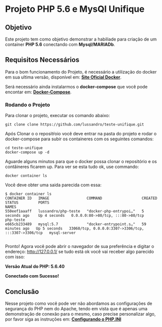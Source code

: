 # Projeto PHP 5.6 e MysQl Unifique


## Objetivo

Este projeto tem como objetivo demonstrar a habiliade para criação de um container **PHP 5.6** conectando com **Mysql/MARIADb**.

## Requisitos Necessários

Para o bom funcionamento do Projeto, é necessário a utilização do docker em sua ultima versão, disponível em: **[Site Oficial Docker](https://www.docker.com/)**.

Será necessário ainda instalarmos o **docker-compose** que você pode encontar em: **[Docker-Compose](https://docs.docker.com/compose/install/)**.

### Rodando o Projeto

Para clonar o projeto, executar os comando abaixo:

```shell
git clone clone https://github.com/lussandro/teste-unifique.git

```

Após Clonar o o repositŕoio você deve entrar na pasta do projeto e rodar o docker-compose para subir os containeres com os seguintes comandos:

```shell
cd teste-unifique
docker-compose up -d

```
Aguarde alguns minutos para que o docker possa clonar o repositório e os contâineres ficarem up. Para ver se esta tudo ok, use commando:

```shell
docker container ls

```
Você deve obter uma saida parecida com essa:

```shell
$ docker container ls
CONTAINER ID   IMAGE                 COMMAND                  CREATED          STATUS         PORTS                                                  NAMES
550eef1aaaff   lussandro/php-teste   "docker-php-entrypoi…"   5 seconds ago    Up 4 seconds   0.0.0.0:80->80/tcp, :::80->80/tcp                      php-teste
e665cb233489   mysql:5.7             "docker-entrypoint.s…"   59 minutes ago   Up 5 seconds   33060/tcp, 0.0.0.0:3307->3306/tcp, :::3307->3306/tcp   mysql-server


```
Pronto! Agora você pode abrir o navegador de sua preferência e digitar o endereço:  http://127.0.0.1/ se tudo está ok você vai receber algo parecido com isso:

**Versão Atual do PHP: 5.6.40**

**Conectado com Sucesso!**

## Conclusão

Nesse projeto como você pode ver não abordamos as configurações de segurança do PHP nem do Apache, tendo em vista que é apenas uma demonstração de conexão para o mesmo, caso precise personalizar algo, por favor siga as instruções em:
 **[Configurando o PHP.INI](https://www.php.net/manual/pt_BR/configuration.file.php)**
